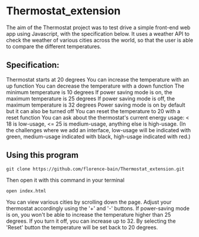 # Thermostat_extension

The aim of the Thermostat project was to test drive a simple front-end web app using Javascript, with the specification below. 
It uses a weather API to check the weather of various cities across the world, so that the user is able to compare the different
temperatures.

## Specification:

Thermostat starts at 20 degrees
You can increase the temperature with an up function
You can decrease the temperature with a down function
The minimum temperature is 10 degrees
If power saving mode is on, the maximum temperature is 25 degrees
If power saving mode is off, the maximum temperature is 32 degrees
Power saving mode is on by default but it can also be turned off
You can reset the temperature to 20 with a reset function
You can ask about the thermostat's current energy usage: < 18 is low-usage, <= 25 is medium-usage, anything else is high-usage.
(In the challenges where we add an interface, low-usage will be indicated with green, medium-usage indicated with black, high-usage indicated with red.)

## Using this program

```
git clone https://github.com/florence-bain/Thermostat_extension.git
```
Then open it with this command in your terminal
```
open index.html
```
You can view various cities by scrolling down the page. Adjust your thermostat accordingly using the '+' and '-' buttons. 
If power-saving mode is on, you won't be able to increase the temperature higher than 25 degrees. 
If you turn it off, you can increase up to 32. By selecting the 'Reset' button the temperature will be set back to 20 degrees.
